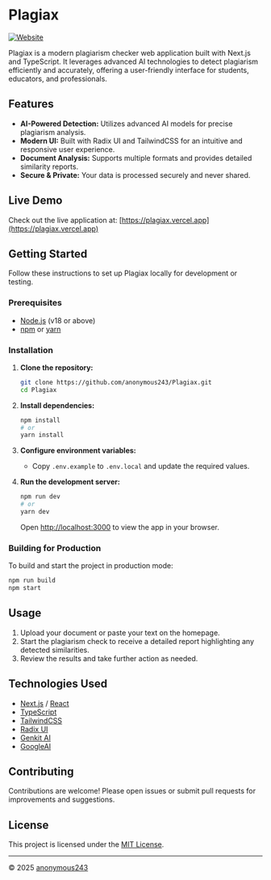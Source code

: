 # Plagiax

[![Website](https://img.shields.io/badge/Live-Demo-blue?style=flat-square&logo=vercel)](https://plagiax.vercel.app)

Plagiax is a modern plagiarism checker web application built with Next.js and TypeScript. It leverages advanced AI technologies to detect plagiarism efficiently and accurately, offering a user-friendly interface for students, educators, and professionals.

## Features

- **AI-Powered Detection:** Utilizes advanced AI models for precise plagiarism analysis.
- **Modern UI:** Built with Radix UI and TailwindCSS for an intuitive and responsive user experience.
- **Document Analysis:** Supports multiple formats and provides detailed similarity reports.
- **Secure & Private:** Your data is processed securely and never shared.

## Live Demo

Check out the live application at: [https://plagiax.vercel.app](https://plagiax.vercel.app)

## Getting Started

Follow these instructions to set up Plagiax locally for development or testing.

### Prerequisites

- [Node.js](https://nodejs.org/) (v18 or above)
- [npm](https://www.npmjs.com/) or [yarn](https://yarnpkg.com/)

### Installation

1. **Clone the repository:**
   ```bash
   git clone https://github.com/anonymous243/Plagiax.git
   cd Plagiax
   ```

2. **Install dependencies:**
   ```bash
   npm install
   # or
   yarn install
   ```

3. **Configure environment variables:**
   - Copy `.env.example` to `.env.local` and update the required values.

4. **Run the development server:**
   ```bash
   npm run dev
   # or
   yarn dev
   ```
   Open [http://localhost:3000](http://localhost:3000) to view the app in your browser.

### Building for Production

To build and start the project in production mode:

```bash
npm run build
npm start
```

## Usage

1. Upload your document or paste your text on the homepage.
2. Start the plagiarism check to receive a detailed report highlighting any detected similarities.
3. Review the results and take further action as needed.

## Technologies Used

- [Next.js](https://nextjs.org/) / [React](https://react.dev/)
- [TypeScript](https://www.typescriptlang.org/)
- [TailwindCSS](https://tailwindcss.com/)
- [Radix UI](https://www.radix-ui.com/)
- [Genkit AI](https://github.com/genkit-ai/genkit)
- [GoogleAI](https://ai.google/)

## Contributing

Contributions are welcome! Please open issues or submit pull requests for improvements and suggestions.

## License

This project is licensed under the [MIT License](https://opensource.org/licenses/MIT).

---

© 2025 [anonymous243](https://github.com/anonymous243)
